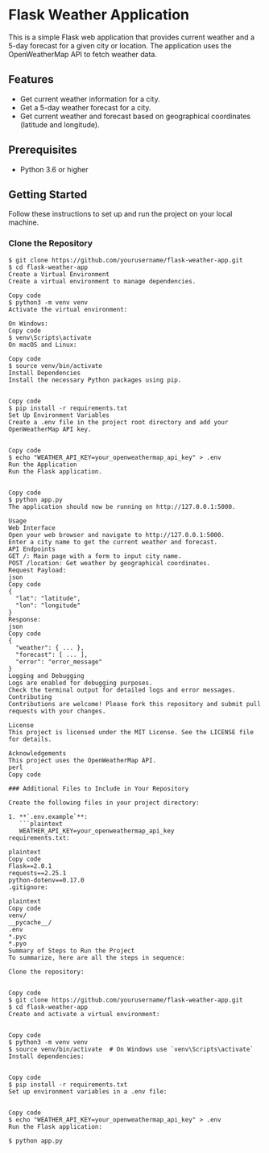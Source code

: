 # Flask Weather Application

This is a simple Flask web application that provides current weather and a 5-day forecast for a given city or location. The application uses the OpenWeatherMap API to fetch weather data.

## Features

- Get current weather information for a city.
- Get a 5-day weather forecast for a city.
- Get current weather and forecast based on geographical coordinates (latitude and longitude).

## Prerequisites

- Python 3.6 or higher

## Getting Started

Follow these instructions to set up and run the project on your local machine.

### Clone the Repository

```
$ git clone https://github.com/yourusername/flask-weather-app.git
$ cd flask-weather-app
Create a Virtual Environment
Create a virtual environment to manage dependencies.

Copy code
$ python3 -m venv venv
Activate the virtual environment:

On Windows:
Copy code
$ venv\Scripts\activate
On macOS and Linux:

Copy code
$ source venv/bin/activate
Install Dependencies
Install the necessary Python packages using pip.


Copy code
$ pip install -r requirements.txt
Set Up Environment Variables
Create a .env file in the project root directory and add your OpenWeatherMap API key.


Copy code
$ echo "WEATHER_API_KEY=your_openweathermap_api_key" > .env
Run the Application
Run the Flask application.


Copy code
$ python app.py
The application should now be running on http://127.0.0.1:5000.

Usage
Web Interface
Open your web browser and navigate to http://127.0.0.1:5000.
Enter a city name to get the current weather and forecast.
API Endpoints
GET /: Main page with a form to input city name.
POST /location: Get weather by geographical coordinates.
Request Payload:
json
Copy code
{
  "lat": "latitude",
  "lon": "longitude"
}
Response:
json
Copy code
{
  "weather": { ... },
  "forecast": [ ... ],
  "error": "error_message"
}
Logging and Debugging
Logs are enabled for debugging purposes.
Check the terminal output for detailed logs and error messages.
Contributing
Contributions are welcome! Please fork this repository and submit pull requests with your changes.

License
This project is licensed under the MIT License. See the LICENSE file for details.

Acknowledgements
This project uses the OpenWeatherMap API.
perl
Copy code

### Additional Files to Include in Your Repository

Create the following files in your project directory:

1. **`.env.example`**:
   ```plaintext
   WEATHER_API_KEY=your_openweathermap_api_key
requirements.txt:

plaintext
Copy code
Flask==2.0.1
requests==2.25.1
python-dotenv==0.17.0
.gitignore:

plaintext
Copy code
venv/
__pycache__/
.env
*.pyc
*.pyo
Summary of Steps to Run the Project
To summarize, here are all the steps in sequence:

Clone the repository:


Copy code
$ git clone https://github.com/yourusername/flask-weather-app.git
$ cd flask-weather-app
Create and activate a virtual environment:


Copy code
$ python3 -m venv venv
$ source venv/bin/activate  # On Windows use `venv\Scripts\activate`
Install dependencies:


Copy code
$ pip install -r requirements.txt
Set up environment variables in a .env file:


Copy code
$ echo "WEATHER_API_KEY=your_openweathermap_api_key" > .env
Run the Flask application:

$ python app.py